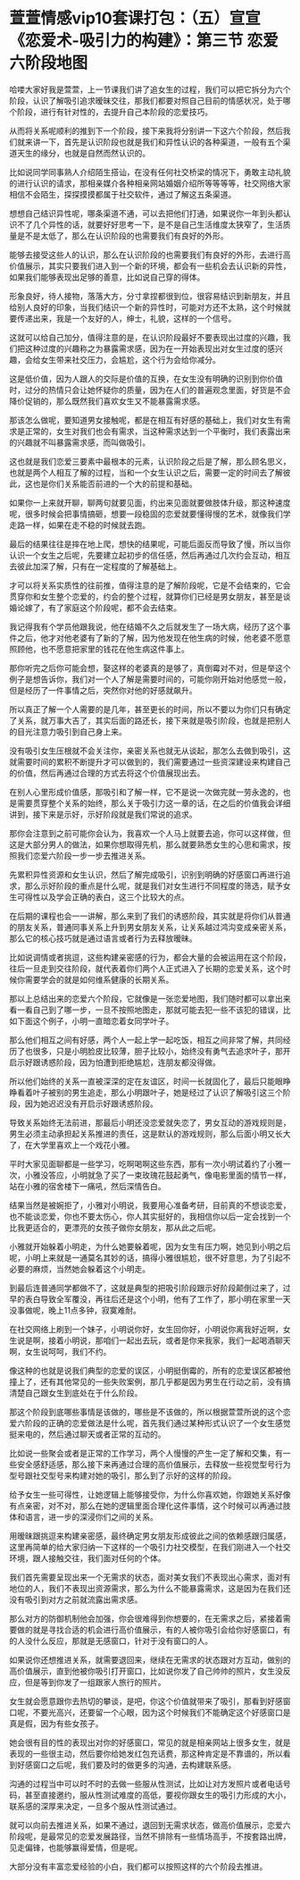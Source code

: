 # 萱萱情感vip10套课打包：（五）宣宣《恋爱术-吸引力的构建》：第三节 恋爱六阶段地图

哈喽大家好我是萱萱，上一节课我们讲了追女生的过程，我们可以把它拆分为六个阶段，认识了解吸引追求暧昧交往，那我们都要对照自己目前的情感状况，处于哪个阶段，进行有针对性的，去提升自己本阶段的恋爱技巧。

从而将关系呢顺利的推到下一个阶段，接下来我将分别讲一下这六个阶段，然后我们就来讲一下，首先是认识阶段也就是我们和异性认识的各种渠道，一般有五个渠道天生的缘分，也就是自然而然认识的。

比如说同学同事熟人介绍陌生搭讪，在没有任何社交桥梁的情况下，勇敢主动礼貌的进行认识的请求，那相亲媒介各种相亲网站婚姻介绍所等等等等，社交网络大家相信不会陌生，探探摸摸都属于社交软件，通过了解这五条渠道。

想想自己结识异性呢，哪条渠道不通，可以去把他们打通，如果说你一年到头都认识不了几个异性的话，就要好好思考一下，是不是自己生活维度太狭窄了，生活质量是不是太低了，那么在认识阶段的也需要我们有良好的外形。

能够去接受这些人的认识，那么在认识阶段的也需要我们有良好的外形，去进行高价值展示，其实只要我们进入到一个新的环境，都会有一些机会去认识新的异性，如果我们能够表现出足够的善意，比如说自己穿的得体。

形象良好，待人接物，落落大方，分寸拿捏都很到位，很容易结识到新朋友，并且给别人良好的印象，当我们结识一个新的异性时，可能对方还不太熟，这个时候就要传递出来，我是一个友好的人，绅士，礼貌，这样的一个信号。

这就可以给自己加分，值得注意的是，在认识阶段最好不要表现出过度的兴趣，我们把这种过度的兴趣称之为暴露需求感，因为在一开始表现出对女生过度的感兴趣，会给女生带来社交压力，会尴尬，这个行为会给你减分。

这是低价值，因为人跟人的交际是价值的互换，在女生没有明确的识别到你价值时，过分的热情只会让她怀疑你的质量，因为在人们的普遍观念里面，好货是不会降价促销的，那么既然我们喜欢女生又不能暴露需求感。

那该怎么做呢，要知道男女接触呢，都是在相互有好感的基础上，我们对女生有需求是正常的，女生对我们也会有需求，当这种需求达到一个平衡时，我们表露出来的兴趣就不叫暴露需求感，而叫做吸引。

这也就是我们恋爱三要素中最根本的元素，认识阶段之后是了解，那么顾名思义，也就是两个人相互了解的过程，当和一个女生认识之后，需要一定的时间去了解彼此，这也是你们关系能否前进的一个大的前提和基础。

如果你一上来就开聊，聊两句就要见面，约出来见面就要做肢体升级，那这种速度呢，很多时候会把事情搞砸，想要一段稳固的恋爱就要懂得慢的艺术，就像我们学走路一样，如果在走不稳的时候就去跑。

最后的结果往往是摔在地上爬，想快的结果呢，可能后面反而导致了慢，所以当你认识一个女生之后呢，先要建立起初步的信任感，然后再通过几次约会互动，相互去彼此加深了解，只有在一定程度的了解基础上。

才可以将关系实质性的往前推，值得注意的是了解阶段呢，它是不会结束的，它会贯穿你和女生整个恋爱的，约会的整个过程，就算你们已经是男女朋友，甚至是谈婚论嫁了，有了家庭这个阶段呢，都不会去结束。

我记得我有个学员他跟我说，他在结婚不久之后就发生了一场大病，经历了这个事件之后，他才对他老婆有了新的了解，因为他发现在他生病的时候，他老婆不愿意照顾他，也不愿意把家里的钱花在他生病这件事上。

那你听完之后你可能会想，娶这样的老婆真的是够了，真倒霉对不对，但是举这个例子是想告诉你，我们对一个人了解是需要时间的，可能你刚开始对他感觉一般，但是经历了一件事情之后，突然你对他的好感就飙升。

所以真正了解一个人需要的是几年，甚至更长的时间，所以不要以为你们只有确定了关系，就万事大吉了，其实后面的路还长，接下来就是吸引阶段，也就是把别人的目光注意力吸引到自己身上来。

没有吸引女生压根就不会关注你，亲密关系也就无从谈起，那怎么去做到吸引，这就需要时间的累积不断提升才可以做到的，我们需要通过一些资深建设来构建自己的价值，然后再通过合理的方式去将这个价值展现出去。

在别人心里形成价值感，那吸引和了解一样，它不是说一次做完就一劳永逸的，也是需要贯穿整个关系的始终，那么关于吸引力这一章的话，在之后的价值我会详细讲到，接下来是示好，示好阶段就是我们常说的追求。

那你会注意到之前可能你会认为，我喜欢一个人马上就要去追，你可以这样做，但这是大部分男人的做法，如果你想取得先机，那么就要熟悉女生的心思和需求，按照我们恋爱六阶段一步一步去推进关系。

先累积异性资源和女生认识，然后了解完成吸引，识别到明确的好感窗口再进行追求，那么示好阶段的重点是什么呢，就是我们对女生进行不同程度的筛选，赋予女生可得性以及学会正确的表白，这三个比较大的点。

在后期的课程也会一一讲解，那么来到了我们的诱惑阶段，其实就是将你们从普通的朋友关系，普通同事关系上升到男女朋友关系，让关系越过鸿沟变成亲密关系，那么它的核心技巧就是通过语言或者行为去释放暧昧。

比如说调情或者挑逗，这些构建亲密感的行为，都会大量的会被运用在这个阶段，往后一旦走到交往阶段，就代表着你们两个人正式进入了长期的恋爱关系，这个时候你需要学会的就是如何维系健康的长期关系。

那以上总结出来的恋爱六个阶段，它就像是一张恋爱地图，我们随时都可以拿出来看一看自己到了哪一步，一旦不按照地图走，那就可能去犯一些不该犯的错误，比如下面这个例子，小明一直暗恋着女同学叶子。

那么他们相互之间有好感，两个人一起上学一起吃饭，相互之间非常了解，共同经历了也很多，只是小明脸皮比较薄，胆子比较小，始终没有勇气去追求叶子，那开启示好跟诱惑阶段，因为怕遭到拒绝尴尬，连朋友都没得做。

所以他们始终的关系一直被深深的定在友谊区，时间一长就固化了，最后只能眼睁睁看着叶子被别的男生追走，那么小明跟叶子，她是经过了认识了解吸引这三个阶段，因为她迟迟没有开启示好跟诱惑阶段。

导致关系始终无法前进，那最后小明还没恋爱就失恋了，男女互动的游戏规则是，男生必须主动承担起关系推进的责任，这是默认的游戏规则，那么后面小明又长大了，在大学里喜欢上一个戏花小雅。

平时大家见面聊都是一些学习，吃啊喝啊这些东西，那有一次小明试着约了小雅一次，小雅没答应，小明就急了买了一束玫瑰花鼓起勇气，像电影里面的情节一样，站在小雅的宿舍楼下一痛吼，然后深情告白。

结果当然是被婉拒了，小雅对小明说，我要用心准备考研，目前真的不想谈恋爱，也不能谈恋爱，你也不要太伤心，你人其实挺好的，我相信你以后一定会找到一个比我更适合的，更漂亮的女孩子做你女朋友，那从此之后呢。

小雅就开始躲着小明走，为什么她要躲着呢，因为女生有压力啊，她见到小明之后呢，小明上来就是一通莫名其妙的话，搞得小雅很尴尬，很不好意思，为了引起不必要的麻烦，当然她会躲着这个小明走。

到最后连普通同学都做不了，这就是典型的把吸引阶段跟示好阶段颠倒过来了，过早的表白导致全军覆没，再往后还是这个小明，他有了工作了，那小明在家里一天没事做呢，晚上11点多钟，寂寞难耐。

在社交网络上刷到一个妹子，小明说你好，女生回你好，小明说你离我好近啊，女生说是啊，接着小明说，那咱们一起出去玩，或者是你来我家，我们一起喝酒聊天啊，女生说呵呵，我们不约。

像这种的也就是说我们典型的恋爱的误区，小明挺倒霉的，所有的恋爱误区都被他撞上了，还有其他常见的一些失败案例，那几乎都是因为男生在行动之前，没有搞清楚自己跟女生到底处在于什么阶段。

那这个阶段到底哪些事情是该做的，哪些是不该做的，所以根据萱萱所说的这个恋爱六阶段的正确的恋爱做法是什么呢，首先我们通过某种形式认识了一个女生感觉挺来电的，然后通过聊天或者正常的互动的。

比如说一些聚会或者是正常的工作学习，两个人慢慢的产生一定了解和交集，有一些安全感舒适感，那么接下来再通过合理的高价值展示，去释放一些视觉型号行为型号跟社交型号来构建对她的吸引，那么到了示好的这样的阶段。

给予女生一些可得性，让她逻辑上能够接受你，为什么你喜欢她，你跟她关系好像有点亲密，对不对，那么在她的逻辑里面合理化这件事情，这个时候可以再通过肢体和语言，进一步的深浸你们之间的关系。

用暧昧跟挑逗来构建亲密感，最终确定男女朋友形成彼此之间的依赖感跟归属感，这里再简单的给大家归纳一下这样的一个吸引力社交模型，在我们刚进入一个社交环境，跟人接触交往，我们面对任何的个体。

我们首先需要呈现出来一个无需求的状态，面对美女我们不表现出心需求，面对有地位的人，我们不表现出资源需求，那么为什么不能暴露需求，这是因为在我们还没有吸引到对方之前就流露出需求感。

那么对方的防御机制他会加强，你会很难得到你想要的，在无需求之后，紧接着需要做的就是寻找合适的机会进行高价值展示，有的人被你吸引会给你好感窗口，有的人没什么反应，那就是无感窗口，针对于没有窗口的人。

如果说你还想推进关系，就需要退回来，继续在无需求的状态跟对方互动，做别的高价值展示，直到他被你吸引打开窗口，比如说你发了自己帅帅的照片，女生没反应，但是等到你发了一组跟家人旅行的照片。

女生就会愿意跟你去热切的攀谈，是吧，你这个价值就带来了吸引，那看到好感窗口呢，不要光高兴，还要留一个心眼，因为这个时候我们不能确定这个好感窗口是真是假，因为有些女孩子。

她会很有目的性的表现出对你的好感窗口，常见的就是相亲网站上很多女生，就是表现的一些很主动，然后要你给她发红包充话费，那这种肯定是不靠谱的，所以看到好感窗口之后呢，我们要及时的做更多的沟通，去构建联系感。

沟通的过程当中可以时不时的去做一些服从性测试，比如让对方发照片或者电话号码，甚至直接邀约，服从性测试难度的高低，要视你跟女生的吸引力形成的大小，联系感的深厚来决定，一旦多个服从性测试通过。

就可以向前去推进关系，如果不通过，退回到无需求状态，做高价值展示，恋爱六阶段呢，是最常见的恋爱发展路径，当然不排除有一些情场高手，不按套路出牌，见走偏锋，也能够赢得爱情，但是呢。

大部分没有丰富恋爱经验的小白，我们都可以按照这样的六个阶段去推进。